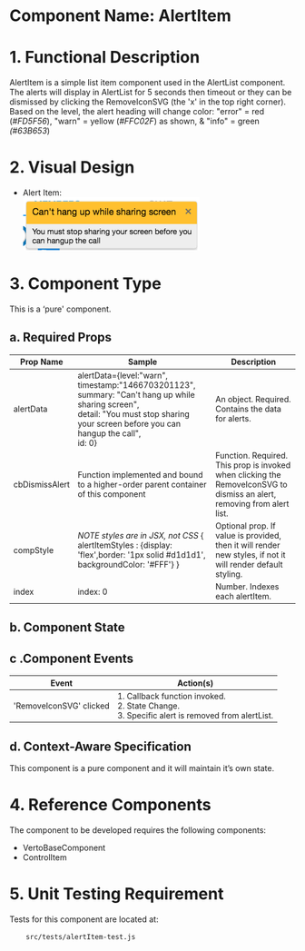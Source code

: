 # Component Name:  AlertItem   #
# 1. Functional Description #

AlertItem is a simple list item component used in the AlertList component. The alerts will display in AlertList for 5 seconds then timeout or they can be dismissed by clicking the RemoveIconSVG (the 'x' in the top right corner). Based on the level, the alert heading will change color: "error" = red (*#FD5F56*), "warn" = yellow (*#FFC02F*) as shown, & "info" = green *(#63B653*)

# 2. Visual Design #

 - Alert Item:<br>
![Alert Item Image](img/alertItem.png)

# 3. Component Type #

This is a ‘pure' component.

## a. Required Props ##

| Prop Name | Sample | Description |
| ------------ | ------------- | ------------- |
| alertData | alertData={level:"warn", timestamp:"1466703201123", summary: "Can't hang up while sharing screen",<br> detail: "You must stop sharing your screen before you can hangup the call", <br>id: 0} | An object. Required. Contains the data for alerts.|
| cbDismissAlert | Function implemented and bound to a higher-order parent container of this component | Function. Required. This prop is invoked when clicking the RemoveIconSVG to dismiss an alert, removing from alert list. |
|compStyle |  _NOTE styles are in JSX, not CSS_ { alertItemStyles : {display: 'flex',border: '1px solid #d1d1d1', backgroundColor: '#FFF'} } | Optional prop. If value is provided, then it will render new styles, if not it will render default styling. |
| index | index: 0 | Number. Indexes each alertItem.

## b. Component State ##

## c .Component Events ##

| Event | Action(s) |
| ------------ | ------------- |
| 'RemoveIconSVG' clicked | 1. Callback function invoked.<br>2. State Change.<br>3. Specific alert is removed from alertList. |

## d. Context-Aware Specification ##

This component is a pure component and it will maintain it’s own state.

# 4. Reference Components #

The component to be developed requires the following components:

- VertoBaseComponent
- ControlItem

# 5. Unit Testing Requirement #
Tests for this component are located at:

        src/tests/alertItem-test.js

